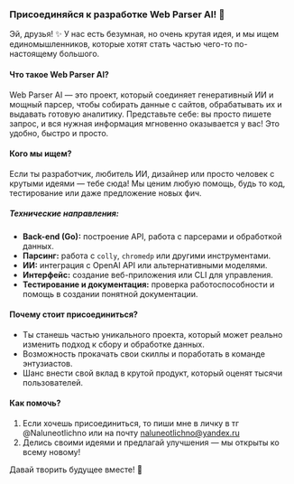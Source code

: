 ### **Присоединяйся к разработке Web Parser AI! 🚀**  

Эй, друзья! ✨ У нас есть безумная, но очень крутая идея, и мы ищем единомышленников, которые хотят стать частью чего-то по-настоящему большого.  

#### **Что такое Web Parser AI?**  
Web Parser AI — это проект, который соединяет генеративный ИИ и мощный парсер, чтобы собирать данные с сайтов, обрабатывать их и выдавать готовую аналитику. Представьте себе: вы просто пишете запрос, и вся нужная информация мгновенно оказывается у вас! Это удобно, быстро и просто.  

#### **Кого мы ищем?**  
Если ты разработчик, любитель ИИ, дизайнер или просто человек с крутыми идеями — тебе сюда! Мы ценим любую помощь, будь то код, тестирование или даже предложение новых фич.  

##### **Технические направления:**  
- **Back-end (Go):** построение API, работа с парсерами и обработкой данных.  
- **Парсинг:** работа с `colly`, `chromedp` или другими инструментами.  
- **ИИ:** интеграция с OpenAI API или альтернативными моделями.  
- **Интерфейс:** создание веб-приложения или CLI для управления.  
- **Тестирование и документация:** проверка работоспособности и помощь в создании понятной документации.  

#### **Почему стоит присоединиться?**  
- Ты станешь частью уникального проекта, который может реально изменить подход к сбору и обработке данных.  
- Возможность прокачать свои скиллы и поработать в команде энтузиастов.  
- Шанс внести свой вклад в крутой продукт, который оценят тысячи пользователей.  

#### **Как помочь?**  
1. Если хочешь присоединиться, то пиши мне в личку в тг @Naluneotlichno или на почту naluneotlichno@yandex.ru
2. Делись своими идеями и предлагай улучшения — мы открыты ко всему новому!  

Давай творить будущее вместе! 🤝  
